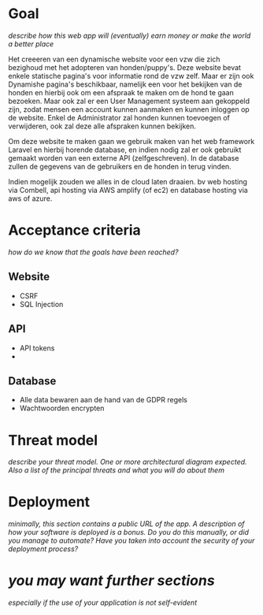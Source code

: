# Goal
*describe how this web app will (eventually) earn money or make the world a better place*

Het creeeren van een dynamische website voor een vzw die zich bezighoud met het adopteren van honden/puppy's.
Deze website bevat enkele statische pagina's voor informatie rond de vzw zelf. Maar er zijn ook Dynamishe pagina's beschikbaar, namelijk een voor het bekijken van de honden en hierbij ook om een afspraak te maken om de hond te gaan bezoeken. Maar ook zal er een User Management systeem aan gekoppeld zijn, zodat mensen een account kunnen aanmaken en kunnen inloggen op de website. Enkel de Administrator zal honden kunnen toevoegen of verwijderen, ook zal deze alle afspraken kunnen bekijken.

Om deze website te maken gaan we gebruik maken van het web framework Laravel en hierbij horende database, en indien nodig zal er ook gebruikt gemaakt worden van een externe API (zelfgeschreven).
In de database zullen de gegevens van de gebruikers en de honden in terug vinden.

Indien mogelijk zouden we alles in de cloud laten draaien. bv web hosting via Combell, api hosting via AWS amplify (of ec2) en database hosting via aws of azure.

# Acceptance criteria
*how do we know that the goals have been reached?*

## Website
- CSRF
- SQL Injection
## API
- API tokens
- 
## Database
- Alle data bewaren aan de hand van de GDPR regels
- Wachtwoorden encrypten

# Threat model
*describe your threat model. One or more architectural diagram expected. Also a list of the principal threats and what you will do about them*
# Deployment
*minimally, this section contains a public URL of the app. A description of how your software is deployed is a bonus. Do you do this manually, or did you manage to automate? Have you taken into account the security of your deployment process?*
# *you may want further sections*
*especially if the use of your application is not self-evident*

